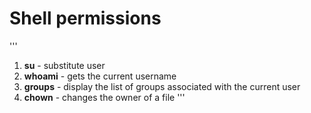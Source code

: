 # Shell permissions
'''
1. **su** - substitute user
2. **whoami** - gets the current username
3. **groups** -  display the list of groups associated with the current user
4. **chown** - changes the owner of a file
'''
